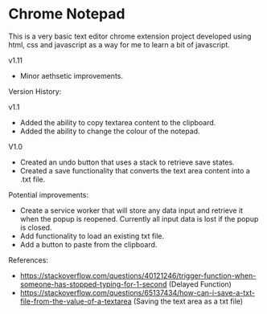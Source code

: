 # Chrome Notepad

This is a very basic text editor chrome extension project developed using html, css and javascript as a way for me to learn a bit of javascript.

v1.11
- Minor aethsetic improvements.

Version History:

v1.1
- Added the ability to copy textarea content to the clipboard.
- Added the ability to change the colour of the notepad.

V1.0 
- Created an undo button that uses a stack to retrieve save states.
- Created a save functionality that converts the text area content into a .txt file.

Potential improvements: 
- Create a service worker that will store any data input and retrieve it when the popup is reopened. Currently all input data is lost if the popup is closed.
- Add functionality to load an existing txt file.
- Add a button to paste from the clipboard.

References:
- https://stackoverflow.com/questions/40121246/trigger-function-when-someone-has-stopped-typing-for-1-second (Delayed Function)
- https://stackoverflow.com/questions/65137434/how-can-i-save-a-txt-file-from-the-value-of-a-textarea (Saving the text area as a txt file)


